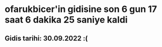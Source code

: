 # ofarukbicer'in gidisine son 6 gun 17 saat 6 dakika 25 saniye kaldi

## Gidis tarihi: 30.09.2022 :(